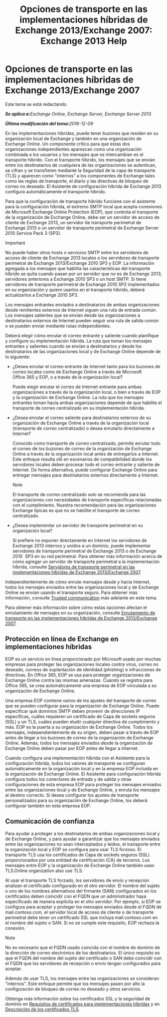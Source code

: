 ﻿---
title: 'Opciones de transporte en las implementaciones híbridas de Exchange 2013/Exchange 2007: Exchange 2013 Help'
TOCTitle: Opciones de transporte en las implementaciones híbridas de Exchange 2013/Exchange 2007
ms:assetid: 92d9e3ca-8d79-4872-9ff7-0067fcdbd434
ms:mtpsurl: https://technet.microsoft.com/es-es/library/Dn151301(v=EXCHG.150)
ms:contentKeyID: 54652466
ms.date: 01/10/2018
mtps_version: v=EXCHG.150
ms.translationtype: HT
---

# Opciones de transporte en las implementaciones híbridas de Exchange 2013/Exchange 2007

Este tema se está redactando.  

_<strong>Se aplica a:</strong>Exchange Online, Exchange Server, Exchange Server 2013_

_<strong>Última modificación del tema:</strong>2016-12-09_

En las implementaciones híbridas, puede tener buzones que residen en su organización local de Exchange y también en una organización de Exchange Online. Un componente crítico para que estas dos organizaciones independientes aparezcan como una organización combinada a los usuarios y los mensajes que se intercambian es el transporte híbrido. Con el transporte híbrido, los mensajes que se envían entre los destinatarios de cualquiera de las organizaciones se autentican, se cifran y se transfieren mediante la Seguridad de la capa de transporte (TLS) y aparecen como "internos" a los componentes de Exchange tales como las reglas de transporte, el diario y las directivas de bloqueo de correo no deseado. El Asistente de configuración híbrida de Exchange 2013 configura automáticamente el transporte híbrido.

Para que la configuración de transporte híbrido funcione con el asistente para la configuración híbrida, el extremo SMTP local que acepta conexiones de Microsoft Exchange Online Protection (EOP), que controla el transporte de la organización de Exchange Online, debe ser un servidor de acceso de cliente de Exchange 2013, un servidor de transporte perimetral de Exchange 2013 o un servidor de transporte perimetral de Exchange Server 2010 Service Pack 3 (SP3).


> [!IMPORTANT]
> No puede haber otros hosts o servicios SMTP entre los servidores de acceso de cliente de Exchange&nbsp;2013 locales o los servidores de transporte perimetral de Exchange&nbsp;2013/Exchange 2010 SP3 y EOP. La información agregada a los mensajes que habilita las características del transporte híbrido se quita cuando pasan por un servidor que no es de Exchange 2013, servidores anteriores a Exchange 2010 SP3 o un host SMTP. Si tiene servidores de transporte perimetral de Exchange 2010 SP2 implementados en su organización y quiere usarlos en el transporte híbrido, deberá actualizarlos a Exchange 2010 SP3.



Los mensajes entrantes enviados a destinatarios de ambas organizaciones desde remitentes externos de Internet siguen una ruta de entrada común. Los mensajes salientes que se envían desde las organizaciones a destinatarios externos de Internet pueden seguir una ruta de salida común o se pueden enviar mediante rutas independientes.

Deberá elegir cómo enrutar el correo entrante y saliente cuando planifique y configure su implementación híbrida. La ruta que toman los mensajes entrantes y salientes cuando se envían a destinatarios y desde los destinatarios de las organizaciones local y de Exchange Online depende de lo siguiente:

  - ¿Desea enrutar el correo entrante de Internet tanto para los buzones de correo locales como de Exchange Online a través de Microsoft Office 365 y EOP, o a través de la organización local?
    
    Puede elegir enrutar el correo de Internet entrante para ambas organizaciones a través de la organización local, o bien a través de EOP y la organización de Exchange Online. La ruta que los mensajes entrantes toman hacia ambas organizaciones depende de que habilite el transporte de correo centralizado en su implementación híbrida.

  - ¿Desea enrutar el correo saliente para destinatarios externos de su organización de Exchange Online a través de la organización local (transporte de correo centralizado) o desea enrutarlo directamente a Internet?
    
    Conocido como transporte de correo centralizado, permite enrutar todo el correo de los buzones de correo de la organización de Exchange Online a través de la organización local antes de entregarlos a Internet. Este enfoque resulta útil en escenarios de compatibilidad donde los servidores locales deben procesar todo el correo entrante y saliente de Internet. De forma alternativa, puede configurar Exchange Online para entregar mensajes para destinatarios externos directamente a Internet.
    

    > [!NOTE]
    > El transporte de correo centralizado solo se recomienda para las organizaciones con necesidades de transporte específicas relacionadas con el cumplimiento. Nuestra recomendación para las organizaciones Exchange típicas es que no se habilite el transporte de correo centralizado.



  - ¿Desea implementar un servidor de transporte perimetral en su organización local?
    
    Si prefiere no exponer directamente en Internet los servidores de Exchange 2013 internos y unidos a un dominio, puede implementar servidores de transporte perimetral de Exchange 2013 o de Exchange 2010  SP3 en su red perimetral. Para obtener más información acerca de cómo agregar un servidor de transporte perimetral a la implementación híbrida, consulte [Servidores de transporte perimetral en las implementaciones híbridas de Exchange 2013/Exchange 2007](edge-transport-servers-in-exchange-2013-exchange-2007-hybrid-deployments-exchange-2013-help.md).

Independientemente de cómo enrute mensajes desde y hacia Internet, todos los mensajes enviados entre las organizaciones local y de Exchange Online se envían usando el transporte seguro. Para obtener más información, consulte [Trusted communication](transport-options-in-exchange-hybrid-deployments-exchange-2013-help.md) más adelante en este tema.

Para obtener más información sobre cómo estas opciones afectan el enrutamiento de mensajes en su organización, consulte [Enrutamiento de transporte en las implementaciones híbridas de Exchange 2013/Exchange 2007](transport-routing-in-exchange-2013-exchange-2007-hybrid-deployments-exchange-2013-help.md).

## Protección en línea de Exchange en implementaciones híbridas

EOP es un servicio en línea proporcionado por Microsoft usado por muchas empresas para proteger las organizaciones locales contra virus, correo no deseado, correos de suplantación de identidad (phishing) e infracciones de directivas. En Office 365, EOP se usa para proteger organizaciones de Exchange Online contra las mismas amenazas. Cuando se registra para Office 365, se crea automáticamente una empresa de EOP vinculada a su organización de Exchange Online.

Una empresa EOP contiene varios de los ajustes del transporte de correo que se pueden configurar para la organización de Exchange Online. Puede especificar qué dominios SMTP deben provenir de direcciones IP específicas, cuáles requieren un certificado de Capa de sockets seguros (SSL) y un TLS, cuáles pueden eludir cualquier directiva de cumplimiento y más. EOP es la puerta a su organización de Exchange Online. Todos los mensajes, independientemente de su origen, deben pasar a través de EOP antes de llegar a los buzones de correo de la organización de Exchange Online. Además, todos los mensajes enviados desde la organización de Exchange Online deben pasar por EOP antes de llegar a Internet.

Cuando configura una implementación híbrida con el Asistente para la configuración híbrida, todos los valores de transporte se configuran automáticamente en la organización local y en la empresa EOP incluida en la organización de Exchange Online. El Asistente para configuración híbrida configura todos los conectores de entrada y de salida y otras configuraciones de esta empresa EOP para proteger los mensajes enviados entre las organizaciones local y de Exchange Online, y enruta los mensajes al destino correcto. Si desea configurar los ajustes de transporte personalizados para su organización de Exchange Online, los deberá configurar también en esta empresa EOP.

## Comunicación de confianza

Para ayudar a proteger a los destinatarios de ambas organizaciones local y de Exchange Online, y para ayudar a garantizar que los mensajes enviados entre las organizaciones no sean interceptados y leídos, el transporte entre la organización local y EOP se configura para usar TLS forzoso. El transporte TLS usa los certificados de Capa de sockets seguros (SSL) proporcionados por una entidad de certificación (CA) de terceros. Los mensajes entre EOP y la organización de Exchange Online también usan TLS.Online organization also use TLS.

Al usar el transporte TLS forzado, los servidores de envío y recepción analizan el certificado configurado en el otro servidor. El nombre del sujeto o uno de los nombres alternativos del firmante (SAN) configurados en los certificados deben coincidir con el FQDN que un administrador haya especificado de manera explícita en el otro servidor. Por ejemplo, si EOP se configura para aceptar y proteger los mensajes enviados desde el FQDN de mail.contoso.com, el servidor local de acceso de cliente o de transporte perimetral debe tener un certificado SSL que incluya mail.contoso.com en el nombre del sujeto o SAN. Si no se cumple este requisito, EOP rechaza la conexión.


> [!NOTE]
> No es necesario que el FQDN usado coincida con el nombre de dominio de la dirección de correo electrónico de los destinatarios. El único requisito es que el FQDN del nombre del sujeto del certificado o SAN debe coincidir con el FQDN que los servidores de recepción o envío tengan configurados para aceptar.



Además de usar TLS, los mensajes entre las organizaciones se consideran "internos". Este enfoque permite que los mensajes pasen por alto la configuración de bloqueo de correo no deseado y otros servicios.

Obtenga más información sobre los certificados SSL y la seguridad de dominio en [Requisitos de certificados para implementaciones híbridas](certificate-requirements-for-hybrid-deployments-exchange-2013-help.md) y en [Descripción de los certificados TLS](http://go.microsoft.com/fwlink/p/?linkid=187237).

